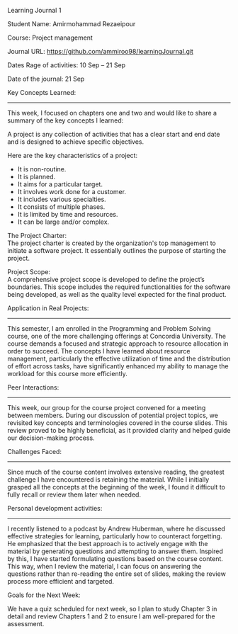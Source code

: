Learning Journal 1

Student Name: Amirmohammad Rezaeipour

Course: Project management

Journal URL: https://github.com/ammiroo98/learningJournal.git

Dates Rage of activities: 10 Sep – 21 Sep

Date of the journal: 21 Sep


Key Concepts Learned:
__________________________________________________________________________________________________________________________________________________________________________________________________________________


This week, I focused on chapters one and two and would like to share a summary of the key concepts I learned:

A project is any collection of activities that has a clear start and end date and is designed to achieve specific objectives.

Here are the key characteristics of a project:  
- It is non-routine.  
- It is planned.  
- It aims for a particular target.  
- It involves work done for a customer.  
- It includes various specialties.  
- It consists of multiple phases.  
- It is limited by time and resources.  
- It can be large and/or complex.  

The Project Charter:  
The project charter is created by the organization's top management to initiate a software project. It essentially outlines the purpose of starting the project.

Project Scope:  
A comprehensive project scope is developed to define the project’s boundaries. This scope includes the required functionalities for the software being developed, as well as the quality level expected for the final product.





Application in Real Projects:
________________________________________________________________________________________________________________________________________________________________________________________________________________

This semester, I am enrolled in the Programming and Problem Solving course, one of the more challenging offerings at Concordia University. The course demands a focused and strategic approach to resource allocation in order to succeed. The concepts I have learned about resource management, particularly the effective utilization of time and the distribution of effort across tasks, have significantly enhanced my ability to manage the workload for this course more efficiently.




Peer Interactions:
________________________________________________________________________________________________________________________________________________________________________________________________________________

This week, our group for the course project convened for a meeting between members. During our discussion of potential project topics, we revisited key concepts and terminologies covered in the course slides. This review proved to be highly beneficial, as it provided clarity and helped guide our decision-making process.



Challenges Faced:
________________________________________________________________________________________________________________________________________________________________________________________________________________

Since much of the course content involves extensive reading, the greatest challenge I have encountered is retaining the material. While I initially grasped all the concepts at the beginning of the week, I found it difficult to fully recall or review them later when needed.




Personal development activities:
________________________________________________________________________________________________________________________________________________________________________________________________________________

I recently listened to a podcast by Andrew Huberman, where he discussed effective strategies for learning, particularly how to counteract forgetting. He emphasized that the best approach is to actively engage with the material by generating questions and attempting to answer them. Inspired by this, I have started formulating questions based on the course content. This way, when I review the material, I can focus on answering the questions rather than re-reading the entire set of slides, making the review process more efficient and targeted.



Goals for the Next Week:

We have a quiz scheduled for next week, so I plan to study Chapter 3 in detail and review Chapters 1 and 2 to ensure I am well-prepared for the assessment.

